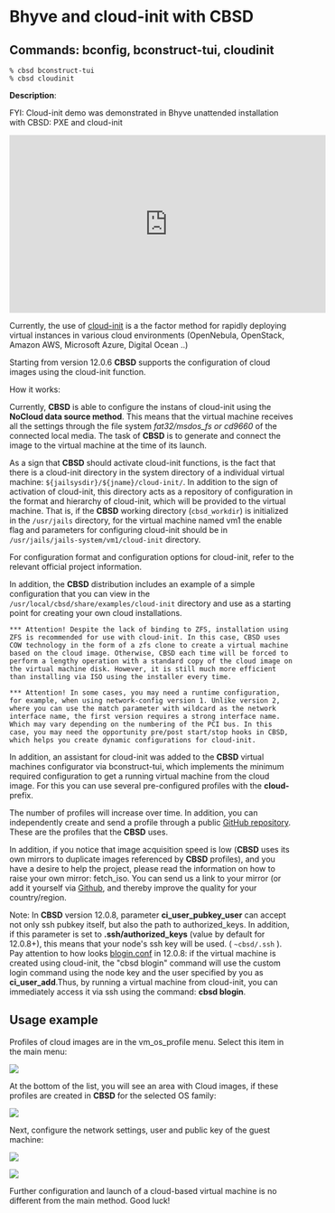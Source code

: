 # Bhyve and cloud-init with CBSD

## Commands: bconfig, bconstruct-tui, cloudinit

```
% cbsd bconstruct-tui
% cbsd cloudinit
```
**Description**:

FYI: Cloud-init demo was demonstrated in Bhyve unattended installation with CBSD: PXE and cloud-init

<iframe width="560" height="315" src="https://www.youtube.com/embed/QK9eSxrs3eg" frameborder="0" allow="accelerometer; autoplay; encrypted-media; gyroscope; picture-in-picture" allowfullscreen></iframe>

Currently, the use of [cloud-init](https://cloud-init.io/) is a the factor method for rapidly deploying virtual instances in various cloud environments (OpenNebula, OpenStack, Amazon AWS, Microsoft Azure, Digital Ocean ..)

Starting from version 12.0.6 **CBSD** supports the configuration of cloud images using the cloud-init function.

How it works:

Currently, **CBSD** is able to configure the instans of cloud-init using the **NoCloud data source method**. This means that the virtual machine receives all the settings through the file system *fat32/msdos_fs or cd9660* of the connected local media. The task of **CBSD** is to generate and connect the image to the virtual machine at the time of its launch.

As a sign that **CBSD** should activate cloud-init functions, is the fact that there is a cloud-init directory in the system directory of a individual virtual machine: `${jailsysdir}/${jname}/cloud-init/`. In addition to the sign of activation of cloud-init, this directory acts as a repository of configuration in the format and hierarchy of cloud-init, which will be provided to the virtual machine. That is, if the **CBSD** working directory (`cbsd_workdir`) is initialized in the `/usr/jails` directory, for the virtual machine named vm1 the enable flag and parameters for configuring cloud-init should be in `/usr/jails/jails-system/vm1/cloud-init` directory.

For configuration format and configuration options for cloud-init, refer to the relevant official project information.

In addition, the **CBSD** distribution includes an example of a simple configuration that you can view in the `/usr/local/cbsd/share/examples/cloud-init` directory and use as a starting point for creating your own cloud installations.

```
*** Attention! Despite the lack of binding to ZFS, installation using ZFS is recommended for use with cloud-init. In this case, CBSD uses COW technology in the form of a zfs clone to create a virtual machine based on the cloud image. Otherwise, CBSD each time will be forced to perform a lengthy operation with a standard copy of the cloud image on the virtual machine disk. However, it is still much more efficient than installing via ISO using the installer every time.

```

```
*** Attention! In some cases, you may need a runtime configuration, for example, when using network-config version 1. Unlike version 2, where you can use the match parameter with wildcard as the network interface name, the first version requires a strong interface name. Which may vary depending on the numbering of the PCI bus. In this case, you may need the opportunity pre/post start/stop hooks in CBSD, which helps you create dynamic configurations for cloud-init.
```

In addition, an assistant for cloud-init was added to the **CBSD** virtual machines configurator via bconstruct-tui, which implements the minimum required configuration to get a running virtual machine from the cloud image. For this you can use several pre-configured profiles with the **cloud-** prefix.

The number of profiles will increase over time. In addition, you can independently create and send a profile through a public [GitHub repository](https://github.com/cbsd/cbsd-vmprofile). These are the profiles that the **CBSD** uses.

In addition, if you notice that image acquisition speed is low (**CBSD** uses its own mirrors to duplicate images referenced by **CBSD** profiles), and you have a desire to help the project, please read the information on how to raise your own mirror: fetch_iso. You can send us a link to your mirror (or add it yourself via [Github](https://github.com/cbsd/cbsd-vmprofile), and thereby improve the quality for your country/region.

Note: In **CBSD** version 12.0.8, parameter **ci_user_pubkey_user** can accept not only ssh pubkey itself, but also the path to authorized_keys. In addition, if this parameter is set to **.ssh/authorized_keys** (value by default for 12.0.8+), this means that your node's ssh key will be used. ( `~cbsd/.ssh` ). Pay attention to how looks [blogin.conf](https://github.com/cbsd/cbsd/blob/v12.0.8/etc/defaults/blogin.conf#L21) in 12.0.8: if the virtual machine is created using cloud-init, the "cbsd blogin" command will use the custom login command using the node key and the user specified by you as **ci_user_add**.Thus, by running a virtual machine from cloud-init, you can immediately access it via ssh using the command: **cbsd blogin**.

## Usage example

Profiles of cloud images are in the vm_os_profile menu. Select this item in the main menu:

![](https://www.bsdstore.ru/img/cloudinit1.png)

At the bottom of the list, you will see an area with Cloud images, if these profiles are created in **CBSD** for the selected OS family:

![](https://www.bsdstore.ru/img/cloudinit2.png)

Next, configure the network settings, user and public key of the guest machine:

![](https://www.bsdstore.ru/img/cloudinit3.png)

![](https://www.bsdstore.ru/img/cloudinit4.png)

Further configuration and launch of a cloud-based virtual machine is no different from the main method. Good luck!
